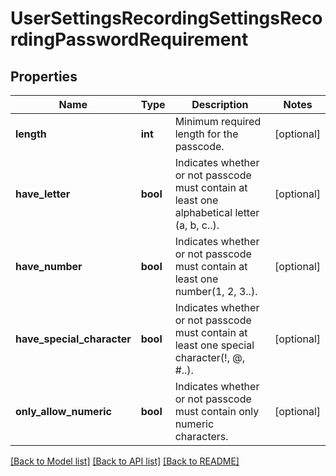 # UserSettingsRecordingSettingsRecordingPasswordRequirement

## Properties
Name | Type | Description | Notes
------------ | ------------- | ------------- | -------------
**length** | **int** | Minimum required length for the passcode. | [optional] 
**have_letter** | **bool** | Indicates whether or not passcode must contain at least one alphabetical letter (a, b, c..). | [optional] 
**have_number** | **bool** | Indicates whether or not passcode must contain at least one number(1, 2, 3..). | [optional] 
**have_special_character** | **bool** | Indicates whether or not passcode must contain at least one special character(!, @, #..). | [optional] 
**only_allow_numeric** | **bool** | Indicates whether or not passcode must contain only numeric characters. | [optional] 

[[Back to Model list]](../README.md#documentation-for-models) [[Back to API list]](../README.md#documentation-for-api-endpoints) [[Back to README]](../README.md)


